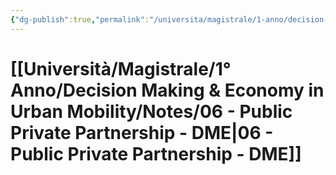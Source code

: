 ```yaml
---
{"dg-publish":true,"permalink":"/universita/magistrale/1-anno/decision-making-and-economy-in-urban-mobility/notes/06-public-private-partnership-dme/","tags":["UNI"]}
---
```


# [[Università/Magistrale/1° Anno/Decision Making & Economy in Urban Mobility/Notes/06 - Public Private Partnership - DME\|06 - Public Private Partnership - DME]]

```table-of-contents
```


